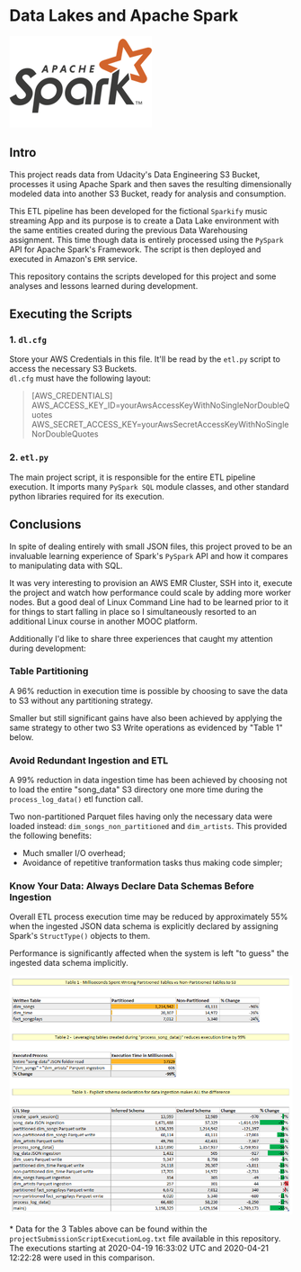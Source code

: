 # Data Lakes and Apache Spark  
  
![Apache Spark Logo](<apacheSparkLogo.png>)  

## Intro

This project reads data from Udacity's Data Engineering S3 Bucket, processes it using Apache Spark and then saves the resulting dimensionally modeled data into another S3 Bucket, ready for analysis and consumption.  

This ETL pipeline has been developed for the fictional `Sparkify` music streaming App and its purpose is to create a Data Lake environment with the same entities created during the previous Data Warehousing assignment. This time though data is entirely processed using the `PySpark` API for Apache Spark's Framework. The script is then deployed and executed in Amazon's `EMR` service.
  
This repository contains the scripts developed for this project and some analyses and lessons learned during development.  
  
##  Executing the Scripts
  
### 1. `dl.cfg`

Store your AWS Credentials in this file. 
It'll be read by the `etl.py` script to access the necessary S3 Buckets.  
`dl.cfg` must have the following layout:

>[AWS_CREDENTIALS]  
>AWS_ACCESS_KEY_ID=yourAwsAccessKeyWithNoSingleNorDoubleQuotes  
>AWS_SECRET_ACCESS_KEY=yourAwsSecretAccessKeyWithNoSingleNorDoubleQuotes  

### 2. `etl.py`  
  
The main project script, it is responsible for the entire ETL pipeline execution. It imports many `PySpark SQL` module classes, and other standard python libraries required for its execution.  
  
## Conclusions  

In spite of dealing entirely with small JSON files, this project proved to be an invaluable learning experience of Spark's `PySpark` API and how it compares to manipulating data with SQL.  
  
It was very interesting to provision an AWS EMR Cluster, SSH into it, execute the project and watch how performance could scale by adding more worker nodes. But a good deal of Linux Command Line had to be learned prior to it for things to start falling in place so I simultaneously resorted to an additional Linux course in another MOOC platform. 
  
Additionally I'd like to share three experiences that caught my attention during development:
  
### Table Partitioning  

A 96% reduction in execution time is possible by choosing to save the data to S3 without any partitioning strategy.  
  
Smaller but still significant gains have also been achieved by applying the same strategy to other two S3 Write operations as evidenced by "Table 1" below.

### Avoid Redundant Ingestion and ETL  

 A 99% reduction in data ingestion time has been achieved by choosing not to load the entire "song_data" S3 directory one more time during the `process_log_data()` etl function call.

 Two non-partitioned Parquet files having only the necessary data were loaded instead: `dim_songs_non_partitioned` and `dim_artists`. This provided the following benefits:  

 * Much smaller I/O overhead;
 * Avoidance of repetitive tranformation tasks thus making code simpler;  

### Know Your Data: Always Declare Data Schemas Before Ingestion  

Overall ETL process execution time may be reduced by approximately 55% when the ingested JSON data schema is explicitly declared by assigning Spark's `StructType()` objects to them.  
  
Performance is significantly affected when the system is left "to guess" the ingested data schema implicitly.

![Execution Comparisons](<etlScriptExecutionAnalysis.PNG>)  

\* Data for the 3 Tables above can be found within the `projectSubmissionScriptExecutionLog.txt` file available in this repository. The executions starting at 2020-04-19 16:33:02 UTC and 2020-04-21 12:22:28 were used in this comparison.